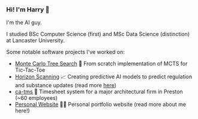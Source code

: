 ### Hi! I'm Harry 👋

I'm the AI guy.

I studied BSc Computer Science (first) and MSc Data Science (distinction) at Lancaster University.

Some notable software projects I've worked on:

- [Monte Carlo Tree Search](https://github.com/harrybaines/MCTS-TTTAI) 🔎 From scratch implementation of MCTS for Tic-Tac-Toe
- [Horizon Scanning](https://www.productstewards.org/blog/predicting-global-regulatory-futures-proactive-product-stewardship) 📈 Creating predictive AI models to predict regulation and substance updates (read more [here](https://www.productstewards.org/blog/predicting-global-regulatory-futures-proactive-product-stewardship))
- [ca-tms](https://www.ca-tms.com/) 📝 Timesheet system for a major architectural firm in Preston (~60 employees)
- [Personal Website](https://www.harrybaines.net/) 👨‍💻 Personal portfolio website (read more about me here!)
